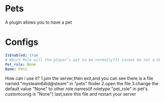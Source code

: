 # Pets
A plugin allows you to have a pet
# Configs
```yaml
IsEnabled: true
# Which Role will the player's pet to be normally?It cannot be not a SCP
Pet_role: None
Name: Pets
```
How can i use it?
1.join the server,then exit,and you can see there is a file named "mysteam64id@steam" in "pets" floder
2.open the file
3.change the default value "None" to other role names(if roletype "pet_role" in pet's customconig is "None")
last,save this file and restart your server
